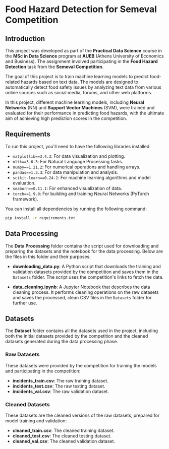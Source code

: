# Food Hazard Detection for Semeval Competition

## Introduction

This project was developed as part of the **Practical Data Science** course in the **MSc in Data Science** program at **AUEB** (Athens University of Economics and Business). The assignment involved participating in the **Food Hazard Detection** task from the **Semeval Competition**.

The goal of this project is to train machine learning models to predict food-related hazards based on text data. The models are designed to automatically detect food safety issues by analyzing text data from various online sources such as social media, forums, and other web platforms.

In this project, different machine learning models, including **Neural Networks** (NN) and **Support Vector Machines** (SVM), were trained and evaluated for their performance in predicting food hazards, with the ultimate aim of achieving high prediction scores in the competition.


## Requirements

To run this project, you'll need to have the following libraries installed.

- `matplotlib==3.4.3`: For data visualization and plotting.
- `nltk==3.6.3`: For Natural Language Processing tasks.
- `numpy==1.21.2`: For numerical operations and handling arrays.
- `pandas==1.3.3`: For data manipulation and analysis.
- `scikit-learn==0.24.2`: For machine learning algorithms and model evaluation.
- `seaborn==0.11.1`: For enhanced visualization of data.
- `torch==1.9.0`: For building and training Neural Networks (PyTorch framework).

You can install all dependencies by running the following command:

```bash
pip install -r requirements.txt
```


## Data Processing

The **Data Processing** folder contains the script used for downloading and preparing the datasets and the notebook for the data processing. Below are the files in this folder and their purposes:

- **downloading_data.py**: 
  A Python script that downloads the training and validation datasets provided by the competition and saves them in the `Datasets` folder. The script uses the competition's links to fetch the data.

- **data_cleaning.ipynb**: 
  A Jupyter Notebook that describes the data cleaning process. It performs cleaning operations on the raw datasets and saves the processed, clean CSV files in the `Datasets` folder for further use.

## Datasets

The **Dataset** folder contains all the datasets used in the project, including both the initial datasets provided by the competition and the cleaned datasets generated during the data processing phase.

### Raw Datasets
These datasets were provided by the competition for training the models and participating in the competition:
- **incidents_train.csv**: The raw training dataset.
- **incidents_test.csv**: The raw testing dataset.
- **incidents_val.csv**: The raw validation dataset.

### Cleaned Datasets
These datasets are the cleaned versions of the raw datasets, prepared for model training and validation:
- **cleaned_train.csv**: The cleaned training dataset.
- **cleaned_test.csv**: The cleaned testing dataset.
- **cleaned_val.csv**: The cleaned validation dataset.


